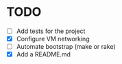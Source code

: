 # TODO

- [ ] Add tests for the project
- [X] Configure VM networking
- [ ] Automate bootstrap (make or rake)
- [X] Add a README.md
